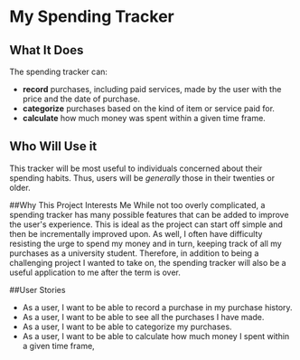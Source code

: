 # My Spending Tracker

## What It Does
The spending tracker can:
- **record** purchases, including paid services, made by the user with the price and the date of purchase.
- **categorize** purchases based on the kind of item or service paid for.
- **calculate** how much money was spent within a given time frame.

## Who Will Use it
This tracker will be most useful to individuals concerned about their spending habits. Thus, users will be *generally*
those in their twenties or older.

##Why This Project Interests Me
While not too overly complicated, a spending tracker has many possible features that can be added to improve the user's
experience. This is ideal as the project can start off simple and then be incrementally improved upon. As well, I often
have difficulty resisting the urge to spend my money and in turn, keeping track of all my purchases as a university 
student. Therefore, in addition to being a challenging project I wanted to take on, the spending tracker will also be a 
useful application to me after the term is over.

##User Stories
- As a user, I want to be able to record a purchase in my purchase history.
- As a user, I want to be able to see all the purchases I have made.
- As a user, I want to be able to categorize my purchases.
- As a user, I want to be able to calculate how much money I spent within a given time frame,